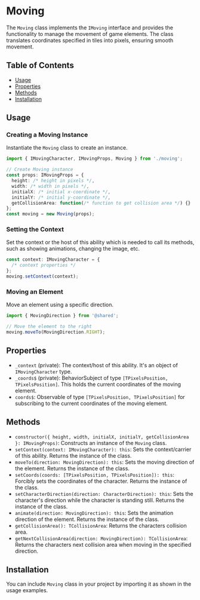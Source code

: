 # Moving

The `Moving` class implements the `IMoving` interface and provides the functionality to manage the movement of game elements. The class translates coordinates specified in tiles into pixels, ensuring smooth movement.

## Table of Contents

- [Usage](#usage)
- [Properties](#properties)
- [Methods](#methods)
- [Installation](#installation)

## Usage

### Creating a Moving Instance

Instantiate the `Moving` class to create an instance.

```typescript
import { IMovingCharacter, IMovingProps, Moving } from './moving';

// Create Moving instance
const props: IMovingProps = {
  height: /* height in pixels */,
  width: /* width in pixels */,
  initialX: /* initial x-coordinate */,
  initialY: /* initial y-coordinate */,
  getCollisionArea: function(/* function to get collision area */) {}
};
const moving = new Moving(props);
```

### Setting the Context

Set the context or the host of this ability which is needed to call its methods, such as showing animations, changing the image, etc.

```typescript
const context: IMovingCharacter = {
  /* context properties */
};
moving.setContext(context);
```

### Moving an Element

Move an element using a specific direction.

```typescript
import { MovingDirection } from '@shared';

// Move the element to the right
moving.moveTo(MovingDirection.RIGHT);
```

## Properties

- `_context` (private): The context/host of this ability. It's an object of `IMovingCharacter` type.
- `_coords$` (private): BehaviorSubject of type `[TPixelsPosition, TPixelsPosition]`. This holds the current coordinates of the moving element.
- `coords$`: Observable of type `[TPixelsPosition, TPixelsPosition]` for subscribing to the current coordinates of the moving element.

## Methods

- `constructor({ height, width, initialX, initialY, getCollisionArea }: IMovingProps)`: Constructs an instance of the `Moving` class.
- `setContext(context: IMovingCharacter): this`: Sets the context/carrier of this ability. Returns the instance of the class.
- `moveTo(direction: MovingDirection): this`: Sets the moving direction of the element. Returns the instance of the class.
- `setCoords(coords: [TPixelsPosition, TPixelsPosition]): this`: Forcibly sets the coordinates of the character. Returns the instance of the class.
- `setCharacterDirection(direction: CharacterDirection): this`: Sets the character's direction while the character is standing still. Returns the instance of the class.
- `animate(direction: MovingDirection): this`: Sets the animation direction of the element. Returns the instance of the class.
- `getCollisionArea(): TCollisionArea`: Returns the characters collision area.
- `getNextCollisionArea(direction: MovingDirection): TCollisionArea`: Returns the characters next collision area when moving in the specified direction.

## Installation

You can include `Moving` class in your project by importing it as shown in the usage examples.
